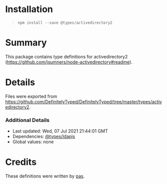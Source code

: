 # Installation
> `npm install --save @types/activedirectory2`

# Summary
This package contains type definitions for activedirectory2 (https://github.com/jsumners/node-activedirectory#readme).

# Details
Files were exported from https://github.com/DefinitelyTyped/DefinitelyTyped/tree/master/types/activedirectory2.

### Additional Details
 * Last updated: Wed, 07 Jul 2021 21:44:01 GMT
 * Dependencies: [@types/ldapjs](https://npmjs.com/package/@types/ldapjs)
 * Global values: none

# Credits
These definitions were written by [pas](https://github.com/pasthelod).
